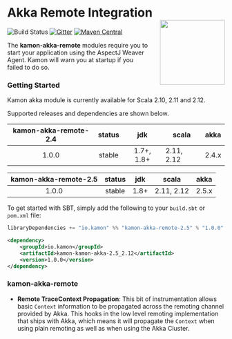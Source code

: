 # Akka Remote Integration<img align="right" src="https://rawgit.com/kamon-io/Kamon/master/kamon-logo.svg" height="150px" style="padding-left: 20px"/>

![Build Status](https://travis-ci.org/kamon-io/kamon-akka-remote.svg?branch=master)
[![Gitter](https://badges.gitter.im/Join%20Chat.svg)](https://gitter.im/kamon-io/Kamon?utm_source=badge&utm_medium=badge&utm_campaign=pr-badge&utm_content=badge)
[![Maven Central](https://maven-badges.herokuapp.com/maven-central/io.kamon/kamon-akka-remote-25_2.12/badge.svg)](https://maven-badges.herokuapp.com/maven-central/io.kamon/kamon-akka-remote-25_2.12)

The <b>kamon-akka-remote</b> modules require you to start your application using the AspectJ
Weaver Agent. Kamon will warn you at startup if you failed to do so.
</p>

### Getting Started

Kamon akka module is currently available for Scala 2.10, 2.11 and 2.12.

Supported releases and dependencies are shown below.

| kamon-akka-remote-2.4  | status | jdk  | scala            | akka   |
|:------:|:------:|:----:|------------------|:------:|
|  1.0.0 | stable | 1.7+, 1.8+ | 2.11, 2.12  | 2.4.x |

| kamon-akka-remote-2.5  | status | jdk  | scala            | akka   |
|:------:|:------:|:----:|------------------|:------:|
|  1.0.0 | stable | 1.8+ | 2.11, 2.12  | 2.5.x |

To get started with SBT, simply add the following to your `build.sbt` or `pom.xml`
file:

```scala
libraryDependencies += "io.kamon" %% "kamon-akka-remote-2.5" % "1.0.0"
```

```xml
<dependency>
    <groupId>io.kamon</groupId>
    <artifactId>kamon-kamon-akka-2.5_2.12</artifactId>
    <version>1.0.0</version>
</dependency>
```

### kamon-akka-remote ###

* __Remote TraceContext Propagation__: This bit of instrumentation allows basic `Context` information to be
propagated across the remoting channel provided by Akka. This hooks in the low level remoting implementation that ships
with Akka, which means it will propagate the `Context` when using plain remoting as well as when using the Akka Cluster.



